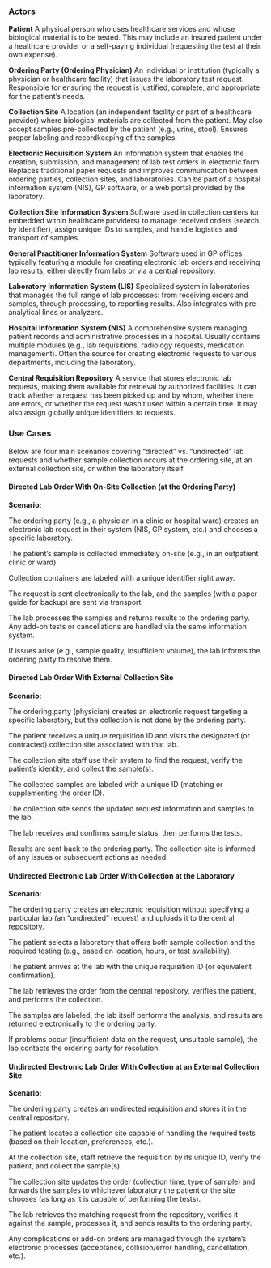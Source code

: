 ### Actors

**Patient**
A physical person who uses healthcare services and whose biological material is to be tested. This may include an insured patient under a healthcare provider or a self-paying individual (requesting the test at their own expense).

**Ordering Party (Ordering Physician)**
An individual or institution (typically a physician or healthcare facility) that issues the laboratory test request. Responsible for ensuring the request is justified, complete, and appropriate for the patient’s needs.

**Collection Site**
A location (an independent facility or part of a healthcare provider) where biological materials are collected from the patient. May also accept samples pre-collected by the patient (e.g., urine, stool). Ensures proper labeling and recordkeeping of the samples.

**Electronic Requisition System**
An information system that enables the creation, submission, and management of lab test orders in electronic form. Replaces traditional paper requests and improves communication between ordering parties, collection sites, and laboratories. Can be part of a hospital information system (NIS), GP software, or a web portal provided by the laboratory.

**Collection Site Information System**
Software used in collection centers (or embedded within healthcare providers) to manage received orders (search by identifier), assign unique IDs to samples, and handle logistics and transport of samples.

**General Practitioner Information System**
Software used in GP offices, typically featuring a module for creating electronic lab orders and receiving lab results, either directly from labs or via a central repository.

**Laboratory Information System (LIS)**
Specialized system in laboratories that manages the full range of lab processes: from receiving orders and samples, through processing, to reporting results. Also integrates with pre-analytical lines or analyzers.

**Hospital Information System (NIS)**
A comprehensive system managing patient records and administrative processes in a hospital. Usually contains multiple modules (e.g., lab requisitions, radiology requests, medication management). Often the source for creating electronic requests to various departments, including the laboratory.

**Central Requisition Repository**
A service that stores electronic lab requests, making them available for retrieval by authorized facilities. It can track whether a request has been picked up and by whom, whether there are errors, or whether the request wasn’t used within a certain time. It may also assign globally unique identifiers to requests.

### Use Cases
Below are four main scenarios covering “directed” vs. “undirected” lab requests and whether sample collection occurs at the ordering site, at an external collection site, or within the laboratory itself.

#### Directed Lab Order With On-Site Collection (at the Ordering Party)
**Scenario:**

The ordering party (e.g., a physician in a clinic or hospital ward) creates an electronic lab request in their system (NIS, GP system, etc.) and chooses a specific laboratory.

The patient’s sample is collected immediately on-site (e.g., in an outpatient clinic or ward).

Collection containers are labeled with a unique identifier right away.

The request is sent electronically to the lab, and the samples (with a paper guide for backup) are sent via transport.

The lab processes the samples and returns results to the ordering party. Any add-on tests or cancellations are handled via the same information system.

If issues arise (e.g., sample quality, insufficient volume), the lab informs the ordering party to resolve them.

#### Directed Lab Order With External Collection Site
**Scenario:**

The ordering party (physician) creates an electronic request targeting a specific laboratory, but the collection is not done by the ordering party.

The patient receives a unique requisition ID and visits the designated (or contracted) collection site associated with that lab.

The collection site staff use their system to find the request, verify the patient’s identity, and collect the sample(s).

The collected samples are labeled with a unique ID (matching or supplementing the order ID).

The collection site sends the updated request information and samples to the lab.

The lab receives and confirms sample status, then performs the tests.

Results are sent back to the ordering party. The collection site is informed of any issues or subsequent actions as needed.

#### Undirected Electronic Lab Order With Collection at the Laboratory
**Scenario:**

The ordering party creates an electronic requisition without specifying a particular lab (an “undirected” request) and uploads it to the central repository.

The patient selects a laboratory that offers both sample collection and the required testing (e.g., based on location, hours, or test availability).

The patient arrives at the lab with the unique requisition ID (or equivalent confirmation).

The lab retrieves the order from the central repository, verifies the patient, and performs the collection.

The samples are labeled, the lab itself performs the analysis, and results are returned electronically to the ordering party.

If problems occur (insufficient data on the request, unsuitable sample), the lab contacts the ordering party for resolution.

#### Undirected Electronic Lab Order With Collection at an External Collection Site
**Scenario:**

The ordering party creates an undirected requisition and stores it in the central repository.

The patient locates a collection site capable of handling the required tests (based on their location, preferences, etc.).

At the collection site, staff retrieve the requisition by its unique ID, verify the patient, and collect the sample(s).

The collection site updates the order (collection time, type of sample) and forwards the samples to whichever laboratory the patient or the site chooses (as long as it is capable of performing the tests).

The lab retrieves the matching request from the repository, verifies it against the sample, processes it, and sends results to the ordering party.

Any complications or add-on orders are managed through the system’s electronic processes (acceptance, collision/error handling, cancellation, etc.).